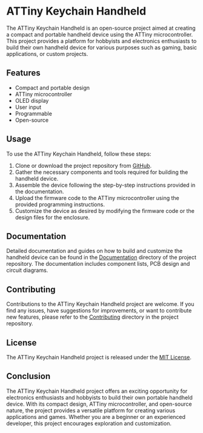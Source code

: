 # ATTiny Keychain Handheld


The ATTiny Keychain Handheld is an open-source project aimed at creating a compact and portable handheld device using the ATTiny microcontroller. This project provides a platform for hobbyists and electronics enthusiasts to build their own handheld device for various purposes such as gaming, basic applications, or custom projects.

## Features

- Compact and portable design
- ATTiny microcontroller
- OLED display
- User input
- Programmable
- Open-source

## Usage

To use the ATTiny Keychain Handheld, follow these steps:

1. Clone or download the project repository from [GitHub](https://github.com/Casperdroid5/ATTiny-Keychain-Handheld).
2. Gather the necessary components and tools required for building the handheld device.
3. Assemble the device following the step-by-step instructions provided in the documentation.
4. Upload the firmware code to the ATTiny microcontroller using the provided programming instructions.
5. Customize the device as desired by modifying the firmware code or the design files for the enclosure.

## Documentation

Detailed documentation and guides on how to build and customize the handheld device can be found in the [Documentation](https://github.com/Casperdroid5/ATTiny-Keychain-Handheld/tree/main/Documentation) directory of the project repository. The documentation includes component lists, PCB design and circuit diagrams.

## Contributing

Contributions to the ATTiny Keychain Handheld project are welcome. If you find any issues, have suggestions for improvements, or want to contribute new features, please refer to the [Contributing](https://github.com/Casperdroid5/ATTiny-Keychain-Handheld/tree/main/Contributing) directory in the project repository.

## License

The ATTiny Keychain Handheld project is released under the [MIT License](https://github.com/Casperdroid5/ATTiny-Keychain-Handheld/blob/main/LICENSE).

## Conclusion

The ATTiny Keychain Handheld project offers an exciting opportunity for electronics enthusiasts and hobbyists to build their own portable handheld device. With its compact design, ATTiny microcontroller, and open-source nature, the project provides a versatile platform for creating various applications and games. Whether you are a beginner or an experienced developer, this project encourages exploration and customization.



